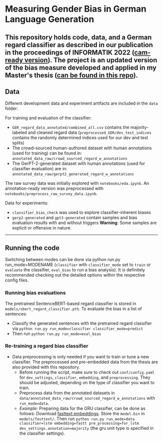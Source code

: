 # Measuring Gender Bias in German Language Generation

This repository holds code, data, and a German regard classifier as described in our publication in the proceedings of INFORMATIK 2022 ([cam-ready version](https://www.edit.fis.uni-hamburg.de/ws/files/18665970/kraftetal2022_german_regard.pdf)). 
The project is an updated version of the bias measure developed and applied in my Master's thesis ([can be found in this repo](https://github.com/krangelie/bias-in-german-nlg)).
---
## Data

Different development data and experiment artifacts are included in the `data` folder:

For training and evaluation of the classifier:
* `GER_regard_data_annotated/combined_all.csv` contains the majority-labeled and cleaned regard data (`preprocessed_GER/dev_test_indices` contains the randomly determined indices used for our dev and test splits)
* The crowd-sourced human-authored dataset with human annotations (used for training) can be found in: `annotated_data_raw/crowd_sourced_regard_w_annotations`
* The GerPT-2-generated dataset with human annotations (used for classifier evaluation) are in: `annotated_data_raw/gerpt2_generated_regard_w_annotations`

The raw survey data was initially explored with `notebooks/eda.ipynb`. An annotation-ready version was preprocessed with `notebooks/preprocess_raw_survey_data.ipynb`.


Data for experiments:
* `classifier_bias_check` was used to explore classifier-inherent biases
* `gerp2-generated` and `gpt3-generated` contain samples and bias evaluation results with and without triggers
**Warning**: Some samples are explicit or offensive in nature.


---
## Running the code

Switching between modes can be done via python run.py run_mode=MODENAME (`classifier` with `classifier_mode` set to `train` or `evaluate` the classifier, `eval_bias` to run a bias analysis). It is definitely recommended checking out the detailed options within the respective config files.


### Running bias evaluations

The pretrained SentenceBERT-based regard classifier is stored in `models/sbert_regard_classifier.pth`.
To evaluate the bias in a list of sentences:
* Classify the generated sentences with the pretrained regard classifier via `python run.py run_mode=classifier classifier_mode=predict`
* Then run `python run.py run_mode=eval_bias`



### Re-training a regard bias classifier
* Data preprocessing is only needed if you want to train or tune a new classifier. The preprocessed and pre-embedded data from the thesis are also provided with this repository. 
  * Before running the script, make sure to check out `conf/config.yaml` for `dev_settings`, `classifier`, `embedding`, and `preprocessing`. They should be adjusted, depending on the type of classifier you want to train.
  * Preprocess data from the annotated datasets in `data/annotated_data_raw/crowd_sourced_regard_w_annotations` with `run_mode=data`.
  * *Example:* Preparing data for the GRU classifier, can be done as follows: Download [fasttext embeddings](https://www.deepset.ai/german-word-embeddings). Store the `model.bin` in `models/fasttext/`. Then run `python run.py run_mode=data classifier=lstm embedding=fastt pre_processing=for_lstm dev_settings.annotation=majority` (the gru unit type is specified in the classifier settings).


